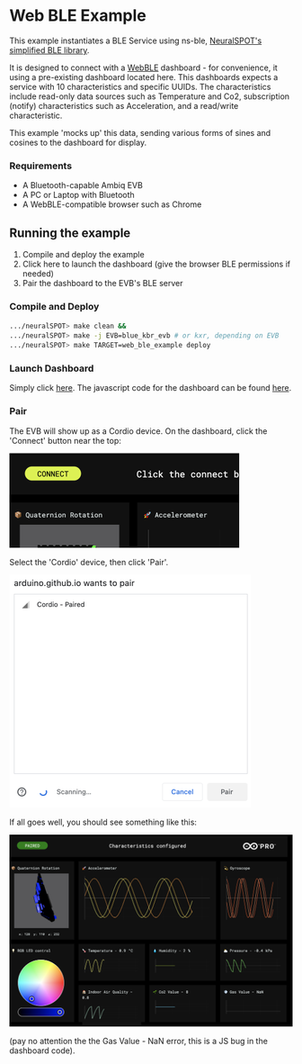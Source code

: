 # Web BLE Example

This example instantiates a BLE Service using ns-ble, [NeuralSPOT's simplified BLE library](../neuralspot/ns-ble/README.md).

It is designed to connect with a [WebBLE](https://developer.chrome.com/articles/bluetooth/) dashboard - for convenience, it using a pre-existing dashboard located here. This dashboards expects a service with 10 characteristics and specific UUIDs. The characteristics include read-only data sources such as Temperature and Co2, subscription (notify) characteristics such as Acceleration, and a read/write characteristic.

This example 'mocks up' this data, sending various forms of sines and cosines to the dashboard for display.

### Requirements

- A Bluetooth-capable Ambiq EVB
- A PC or Laptop with Bluetooth
- A WebBLE-compatible browser such as Chrome

## Running the example

1. Compile and deploy the example
2. Click here to launch the dashboard (give the browser BLE permissions if needed)
3. Pair the dashboard to the EVB's BLE server

### Compile and Deploy

```bash
.../neuralSPOT> make clean &&
.../neuralSPOT> make -j EVB=blue_kbr_evb # or kxr, depending on EVB
.../neuralSPOT> make TARGET=web_ble_example deploy
```

### Launch Dashboard

Simply click [here](https://arduino.github.io/ArduinoAI/NiclaSenseME-dashboard/). The javascript code for the dashboard can be found [here](https://github.com/arduino/ArduinoAI/blob/main/NiclaSenseME-dashboard/index.html).

### Pair

The EVB will show up as a Cordio device. On the dashboard, click the 'Connect' button near the top:

<img src="../../docs/images/image-20230706130007268.png" alt="image-20230706130007268" style="zoom:50%;" />

Select the 'Cordio' device, then click 'Pair'.

<img src="../../docs/images/image-20230706130129910.png" alt="image-20230706130129910" style="zoom:50%;" />

If all goes well, you should see something like this:

<img src="../../docs/images/image-20230706130220263.png" alt="image-20230706130220263" style="zoom:50%;" />

(pay no attention the the Gas Value - NaN error, this is a JS bug in the dashboard code).
